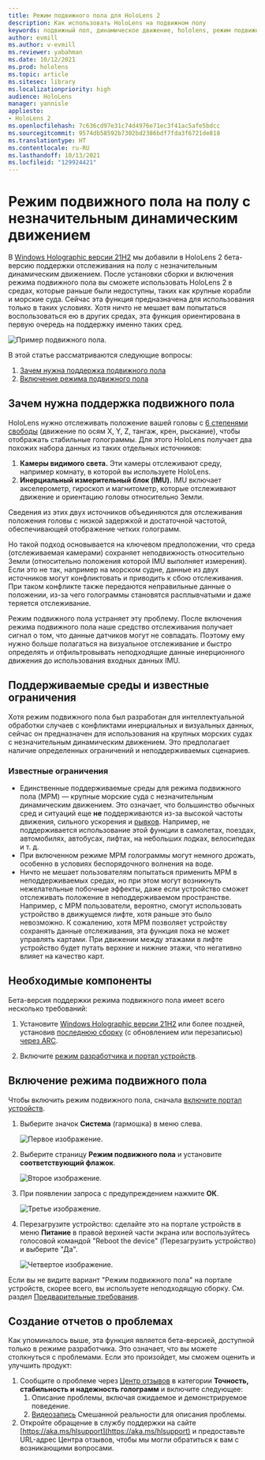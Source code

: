 ```yaml
---
title: Режим подвижного пола для HoloLens 2
description: Как использовать HoloLens на подвижном полу
keywords: подвижный пол, динамическое движение, hololens, режим подвижного пола
author: evmill
ms.author: v-evmill
ms.reviewer: yabahman
ms.date: 10/12/2021
ms.prod: hololens
ms.topic: article
ms.sitesec: library
ms.localizationpriority: high
audience: HoloLens
manager: yannisle
appliesto:
- HoloLens 2
ms.openlocfilehash: 7c636cd97e31c74d4976e71ec3f41ac5afe5bdcc
ms.sourcegitcommit: 9574db58592b7302bd2386bdf7fda3f6721de818
ms.translationtype: HT
ms.contentlocale: ru-RU
ms.lasthandoff: 10/13/2021
ms.locfileid: "129924421"
---
```

# <a name="moving-platform-mode-on-low-dynamic-motion-moving-platforms"></a>Режим подвижного пола на полу с незначительным динамическим движением

В [Windows Holographic версии 21H2](hololens-release-notes.md#windows-holographic-version-21h2) мы добавили в HoloLens 2 бета-версию поддержки отслеживания на полу с незначительным динамическим движением. После установки сборки и включения режима подвижного пола вы сможете использовать HoloLens 2 в средах, которые раньше были недоступны, таких как крупные корабли и морские суда. Сейчас эта функция предназначена для использования только в таких условиях. Хотя ничто не мешает вам попытаться воспользоваться ею в других средах, эта функция ориентирована в первую очередь на поддержку именно таких сред.

![Пример подвижного пола.](./images/mpm-compare.gif)

В этой статье рассматриваются следующие вопросы:

1. [Зачем нужна поддержка подвижного пола](#why-moving-platform-mode-is-necessary)
1. [Включение режима подвижного пола](#enabling-moving-platform-mode)

## <a name="why-moving-platform-mode-is-necessary"></a>Зачем нужна поддержка подвижного пола

HoloLens нужно отслеживать положение вашей головы с [6 степенями свободы](https://en.wikipedia.org/wiki/Six_degrees_of_freedom) (движение по осям X, Y, Z, тангаж, крен, рыскание), чтобы отображать стабильные голограммы. Для этого HoloLens получает два похожих набора данных из таких отдельных источников:

1. **Камеры видимого света.** Эти камеры отслеживают среду, например комнату, в которой вы используете HoloLens.
1. **Инерциальный измерительный блок (IMU).** IMU включает акселерометр, гироскоп и магнитометр, которые отслеживают движение и ориентацию головы относительно Земли.

Сведения из этих двух источников объединяются для отслеживания положения головы с низкой задержкой и достаточной частотой, обеспечивающей отображение четких голограмм.

Но такой подход основывается на ключевом предположении, что среда (отслеживаемая камерами) сохраняет неподвижность относительно Земли (относительно положения которой IMU выполняет измерения). Если это не так, например на морском судне, данные из двух источников могут конфликтовать и приводить к сбою отслеживания. При таком конфликте также передаются неправильные данные о положении, из-за чего голограммы становятся расплывчатыми и даже теряется отслеживание.

Режим подвижного пола устраняет эту проблему. После включения режима подвижного пола наше средство отслеживания получает сигнал о том, что данные датчиков могут не совпадать. Поэтому ему нужно больше полагаться на визуальное отслеживание и быстро определять и отфильтровывать неподходящие данные инерционного движения до использования входных данных IMU.

## <a name="supported-environments-and-known-limitations"></a>Поддерживаемые среды и известные ограничения

Хотя режим подвижного пола был разработан для интеллектуальной обработки случаев с конфликтами инерциальных и визуальных данных, сейчас он предназначен для использования на крупных морских судах с незначительным динамическим движением. Это предполагает наличие определенных ограничений и неподдерживаемых сценариев.

### <a name="known-limitations"></a>Известные ограничения

- Единственные поддерживаемые среды для режима подвижного пола (MPM) — крупные морские суда с незначительным динамическим движением. Это означает, что большинство обычных сред и ситуаций еще **не** поддерживаются из-за высокой частоты движения, сильного ускорения и [рывков](https://en.wikipedia.org/wiki/Jerk_(physics)). Например, не поддерживается использование этой функции в самолетах, поездах, автомобилях, автобусах, лифтах, на небольших лодках, велосипедах и т. д.
- При включенном режиме MPM голограммы могут немного дрожать, особенно в условиях беспорядочного волнения на воде.
- Ничто не мешает пользователям попытаться применить MPM в неподдерживаемых средах, но при этом могут возникнуть нежелательные побочные эффекты, даже если устройство сможет отслеживать положение в неподдерживаемом пространстве. Например, с MPM пользователи, вероятно, смогут использовать устройство в движущемся лифте, хотя раньше это было невозможно. К сожалению, хотя MPM позволяет устройству сохранять данные отслеживания, эта функция пока не может управлять картами. При движении между этажами в лифте устройство будет путать верхние и нижние этажи, что негативно влияет на качество карт.

## <a name="prerequisites"></a>Необходимые компоненты

Бета-версия поддержки режима подвижного пола имеет всего несколько требований:

1. Установите [Windows Holographic версии 21H2](hololens-release-notes.md#windows-holographic-version-21h2) или более поздней, установив [последнюю сборку](https://aka.ms/hololens2download) (с обновлением или перезаписью) [через ARC](hololens-recovery.md#clean-reflash-the-device).

2. Включите [режим разработчика и портал устройств](/mixed-reality/develop/platform-capabilities-and-apis/using-the-windows-device-portal).

## <a name="enabling-moving-platform-mode"></a>Включение режима подвижного пола

Чтобы включить режим подвижного пола, сначала [включите портал устройств](/windows/mixed-reality/develop/platform-capabilities-and-apis/using-the-windows-device-portal).

1. Выберите значок **Система** (гармошка) в меню слева.

   ![Первое изображение.](.\images\mpm-01.png)

2. Выберите страницу **Режим подвижного пола** и установите **соответствующий флажок**.

    ![Второе изображение.](.\images\mpm-02.png)

3. При появлении запроса с предупреждением нажмите **ОК**.

   ![Третье изображение.](.\images\mpm-03.png)

4. Перезагрузите устройство: сделайте это на портале устройств в меню **Питание** в правой верхней части экрана или воспользуйтесь голосовой командой &quot;Reboot the device&quot; (Перезагрузить устройство) и выберите &quot;Да&quot;.

   ![Четвертое изображение.](.\images\mpm-04.png)

Если вы не видите вариант "Режим подвижного пола" на портале устройств, скорее всего, вы используете неподходящую сборку. См. раздел [Предварительные требования](#prerequisites).

## <a name="reporting-issues"></a>Создание отчетов о проблемах

Как упоминалось выше, эта функция является бета-версией, доступной только в режиме разработчика. Это означает, что вы можете столкнуться с проблемами. Если это произойдет, мы сможем оценить и улучшить продукт:

1. Сообщите о проблеме через [Центр отзывов](hololens-feedback.md) в категории **Точность, стабильность и надежность голограмм** и включите следующее:
    1. Описание проблемы, включая ожидаемое и демонстрируемое поведение.
    1. [Видеозапись](holographic-photos-and-videos.md#capture-a-mixed-reality-video) Смешанной реальности для описания проблемы.
2.  Откройте обращение в службу поддержки на сайте [https://aka.ms/hlsupport](https://aka.ms/hlsupport) и предоставьте URL-адрес Центра отзывов, чтобы мы могли обратиться к вам с возникающими вопросами.